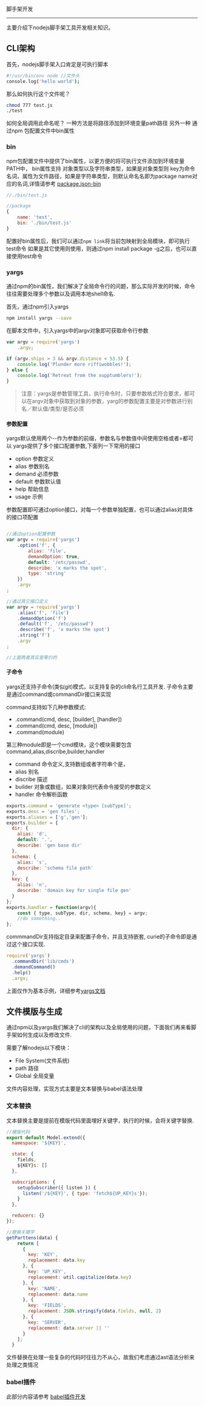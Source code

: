 脚手架开发

---

主要介绍下nodejs脚手架工具开发相关知识。

## CLI架构
首先，nodejs脚手架入口肯定是可执行脚本

```bash
#!/usr/bin/env node //文件头
console.log('hello world');
```

那么如何执行这个文件呢？

```bash
chmod 777 test.js
./test
```

如何全局调用此命名呢？ 
一种方法是将路径添加到环境变量path路径
另外一种 通过npm 包配置文件中bin属性

### bin
npm包配置文件中提供了bin属性，以更方便的将可执行文件添加到环境变量PATH中，
bin属性支持 对象类型以及字符串类型，如果是对象类型则 key为命令名词，属性为文件路径，如果是字符串类型，则默认命名名即为package name对应的名词,详情请参考 [package.json-bin](https://docs.npmjs.com/files/package.json#bin)

```javascript
//./bin/test.js

//package
{   
    name: 'test',
    bin: './bin/test.js'
}
```

配置好bin属性后，我们可以通过`npm link`将当前包映射到全局模块，即可执行test命令
如果是其它使用则使用，则通过npm install package -g之后，也可以直接使用test命令

### yargs
通过npm的bin属性，我们解决了全局命令行的问题，那么实际开发的时候，命令往往需要处理多个参数以及调用本地shell命名.

首先，通过npm引入yargs

```bash
npm install yargs --save
```

在脚本文件中，引入yargs中的argv对象即可获取命令行参数

```javascript
var argv = require('yargs')
    .argv;

if (argv.ships > 3 && argv.distance < 53.5) {
    console.log('Plunder more riffiwobbles!');
} else {
    console.log('Retreat from the xupptumblers!');
}
```

> 注意：yargs是参数管理工具，执行命令时，只要参数格式符合要求，都可以在argv对象中获取到对象的参数，yarg的参数配置主要是对参数进行别名／默认值/类型/是否必须

#### 参数配置
yargs默认使用两个--作为参数的前缀，参数名与参数值中间使用空格或者=都可以
yargs提供了多个接口配置参数,下面列一下常用的接口

- option 参数定义
- alias 参数别名
- demand 必须参数
- default 参数默认值
- help 帮助信息
- usage 示例

参数配置即可通过option接口，对每一个参数单独配置，也可以通过alias对具体的接口项配置

```javascript

//通过option配置参数
var argv = require('yargs')
    .option('f', {
        alias: 'file',
        demandOption: true,
        default: '/etc/passwd',
        describe: 'x marks the spot',
        type: 'string'
    })
    .argv
;

//通过其它接口定义
var argv = require('yargs')
    .alias('f', 'file')
    .demandOption('f')
    .default('f', '/etc/passwd')
    .describe('f', 'x marks the spot')
    .string('f')
    .argv
;

//上面两者其实是等价的
```

#### 子命令
yargs还支持子命令(类似git)模式，以支持复杂的cli命名行工具开发.
子命令主要是通过command或commandDir接口来实现

command支持如下几种参数模式:

- .command(cmd, desc, [builder], [handler])
- .command(cmd, desc, [module])
- .command(module)

第三种module即是一个cmd模块，这个模块需要包含command,alias,discribe,builder,handler

- command 命令定义,支持数组或者字符串个是，
- alias 别名
- discribe 描述
- builder 对象或数组，如果对象则代表命令接受的参数定义
- handler 命令解析函数

```javascript
exports.command = 'generate <type> [subType]';
exports.desc = 'gen files';
exports.aliases = ['g','gen'];
exports.builder = {
  dir: {
    alias: 'd',
    default: '.',
    describe: 'gen base dir'
  },
  schema: {
    alias: 's',
    describe: 'schema file path'
  },
  key: {
    alias: 'n',
    describe: 'domain key for single file gen'
  }
};
exports.handler = function(argv){
    const { type, subType, dir, schema, key} = argv;
    //do something..
};
```

commmandDir支持指定目录来配置子命令，并且支持嵌套, curie的子命令即是通过这个接口实现.

```javascript
require('yargs')
  .commandDir('lib/cmds')
  .demandCommand()
  .help()
  .argv;
```

上面仅作为基本示例，详细参考[yargs文档](http://yargs.js.org/)


## 文件模版与生成
通过npm以及yargs我们解决了cli的架构以及全局使用的问题，下面我们再来看脚手架如何生成以及修改文件.

需要了解nodejs以下模块：

- File System(文件系统)
- path 路径
- Global 全局变量

文件内容处理，实现方式主要是文本替换与babel语法处理

### 文本替换

文本替换主要是提前在模版代码里面埋好关键字，执行的时候，会将关键字替换.

```javascript
//模版代码
export default Model.extend({
  namespace: '${KEY}',

  state: {
    fields,
    ${KEY}s: []
  },

  subscriptions: {
    setupSubscriber({ listen }) {
      listen('/${KEY}', { type: 'fetch${UP_KEY}s'});
    }
  },

  reducers: {}
});

//替换关键字
getParttens(data) {
    return [
      {
        key: 'KEY',
        replacement: data.key
      }, {
        key: 'UP_KEY',
        replacement: util.capitalize(data.key)
      }, {
        key: 'NAME',
        replacement: data.name
      }, {
        key: 'FIELDS',
        replacement: JSON.stringify(data.fields, null, 2)
      }, {
        key: 'SERVER',
        replacement: data.server || ''
      }
    ];
  }

```

文件替换在处理一些复杂的代码时往往力不从心，故我们考虑通过ast语法分析来处理之类情况


### babel插件
此部分内容请参考 [babel插件开发]()



